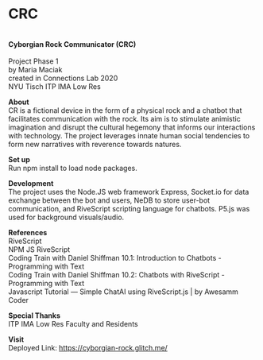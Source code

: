 # CRC
<br>
<b>Cyborgian Rock Communicator (CRC)</b><br><br>
Project Phase 1 <br>
by Maria Maciak<br>
created in Connections Lab 2020<br>
NYU Tisch ITP IMA Low Res<br>

<b>About</b><br>
CR is a fictional device in the form of a physical rock and a chatbot that facilitates communication with the rock. Its aim is to stimulate animistic imagination and disrupt the cultural hegemony that informs our interactions with technology. The project leverages innate human social tendencies to form new narratives with reverence towards natures.  

<b>Set up</b><br>
Run npm install to load node packages.
 
<b>Development</b><br>
The project uses the Node.JS web framework Express, Socket.io for data exchange between the bot and users, NeDB to store user-bot communication, and RiveScript scripting language for chatbots. P5.js was used for background visuals/audio. 
  
<b>References</b><br>
RiveScript<br>
NPM JS RiveScript<br>
Coding Train with Daniel Shiffman 10.1: Introduction to Chatbots - Programming with Text<br>
Coding Train with Daniel Shiffman 10.2: Chatbots with RiveScript - Programming with Text<br>
Javascript Tutorial — Simple ChatAI using RiveScript.js | by Awesamm Coder<br>

<b>Special Thanks</b><br>
ITP IMA Low Res Faculty and Residents

<b>Visit</b><br>
Deployed Link: https://cyborgian-rock.glitch.me/<br>

